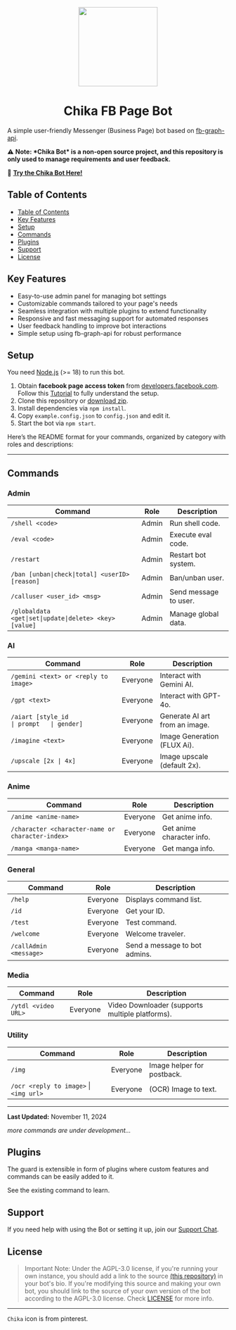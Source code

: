 <p align="center">
  <img src="https://i.postimg.cc/HnjXPhSr/429544444-122096605454238376-4113409750803799159-n.jpg" width="180" height="180">
  <h1 align="center">Chika FB Page Bot</h1>
</p>

A simple user-friendly Messenger (Business Page) bot based on [fb-graph-api](https://github.com/tas33n/fb-graph-api).

⚠️ **Note: \***Chika Bot**\* is a non-open source project, and this repository is only used to manage requirements and user feedback.**

🚀 **[Try the Chika Bot Here!](https://www.facebook.com/profile.php?id=61557151286096)**

## Table of Contents

- [Table of Contents](#table-of-contents)
- [Key Features](#key-features)
- [Setup](#setup)
- [Commands](#commands)
- [Plugins](#plugins)
- [Support](#support)
- [License](#license)

## Key Features

- Easy-to-use admin panel for managing bot settings
- Customizable commands tailored to your page's needs
- Seamless integration with multiple plugins to extend functionality
- Responsive and fast messaging support for automated responses
- User feedback handling to improve bot interactions
- Simple setup using fb-graph-api for robust performance

## Setup

You need [Node.js](https://nodejs.org/) (>= 18) to run this bot.

1. Obtain **facebook page access token** from [developers.facebook.com](https://developers.facebook.com).
   Follow this [Tutorial](/TUTORIAL.md) to fully understand the setup.
2. Clone this repository or [download zip](https://github.com/tas33n/Chika-FB-Page-Bot/archive/main.zip).
3. Install dependencies via `npm install`.
4. Copy `example.config.json` to `config.json` and edit it.
5. Start the bot via `npm start`.

Here’s the README format for your commands, organized by category with roles and descriptions:

---

## Commands

### Admin

| Command                                                | Role  | Description           |
| ------------------------------------------------------ | ----- | --------------------- |
| `/shell <code>`                                        | Admin | Run shell code.       |
| `/eval <code>`                                         | Admin | Execute eval code.    |
| `/restart`                                             | Admin | Restart bot system.   |
| `/ban [unban\|check\|total] <userID> [reason] `        | Admin | Ban/unban user.       |
| `/calluser <user_id> <msg>`                            | Admin | Send message to user. |
| `/globaldata <get\|set\|update\|delete> <key> [value]` | Admin | Manage global data.   |

### AI

| Command                                                      | Role     | Description                    |
| ------------------------------------------------------------ | -------- | ------------------------------ |
| `/gemini <text> or <reply to image>`                         | Everyone | Interact with Gemini AI.       |
| `/gpt <text>`                                                | Everyone | Interact with GPT-4o.          |
| `/aiart [style_id                    \| prompt   \| gender]` | Everyone | Generate AI art from an image. |
| `/imagine <text>`                                            | Everyone | Image Generation (FLUX Ai).    |
| `/upscale [2x \| 4x]`                                        | Everyone | Image upscale (default 2x).    |

### Anime

| Command                                          | Role     | Description               |
| ------------------------------------------------ | -------- | ------------------------- |
| `/anime <anime-name>`                            | Everyone | Get anime info.           |
| `/character <character-name or character-index>` | Everyone | Get anime character info. |
| `/manga <manga-name>`                            | Everyone | Get manga info.           |

### General

| Command                | Role     | Description                   |
| ---------------------- | -------- | ----------------------------- |
| `/help`                | Everyone | Displays command list.        |
| `/id`                  | Everyone | Get your ID.                  |
| `/test`                | Everyone | Test command.                 |
| `/welcome`             | Everyone | Welcome traveler.             |
| `/callAdmin <message>` | Everyone | Send a message to bot admins. |

### Media

| Command             | Role     | Description                                     |
| ------------------- | -------- | ----------------------------------------------- |
| `/ytdl <video URL>` | Everyone | Video Downloader (supports multiple platforms). |

### Utility

| Command                                | Role     | Description                |
| -------------------------------------- | -------- | -------------------------- |
| `/img`                                 | Everyone | Image helper for postback. |
| `/ocr <reply to image>` \| `<img url>` | Everyone | (OCR) Image to text.       |

---

**Last Updated:** November 11, 2024

_more commands are under development..._

## Plugins

The guard is extensible in form of plugins where custom features and commands can be easily added to it.

See the existing command to learn.

## Support

If you need help with using the Bot or setting it up, join our [Support Chat](https://t.me/misfits_zone).

## License

> Important Note: Under the AGPL-3.0 license, if you're running your own instance, you should add a link to the source [(this repository)](https://github.com/tas33n/Chika-FB-Page-Bot) in your bot's bio. If you're modifying this source and making your own bot, you should link to the source of your own version of the bot according to the AGPL-3.0 license. Check [LICENSE](LICENSE) for more info.

---

`Chika` icon is from pinterest.
